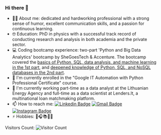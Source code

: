### Hi there 👋
- 👩‍💻 About me: dedicated and hardworking professional with a strong sense of humor, excellent communication skills, and a passion for continuous learning.
- 🤓 Education: PhD in physics with a successful track record of conducting research and analysis in both academia and the private sector.
- 💻 Coding bootcamp experience: two-part 'Python and Big Data Analytics' bootcamp by SheGoesTech & Accenture. The bootcamp covered the [basics of Python, SQL, data analysis, and machine learning in the 1st part](https://github.com/uktukt/SheGoesTech_22), and [deepened knowledge of Python, SQL, and NoSQL databases in the 2nd part](https://github.com/uktukt/Python_SheGoesTech_23_2nd_part).
- 🌱 I'm currently enrolled in the "Google IT Automation with Python Professional Certificate" course.
- 🔭 I'm currently working part-time as a data analyst at the Lithuanian Energy Agency and full-time as a data scientist at Lenders.lt, a multinational loan matchmaking platform.
- 📫 How to reach me: [![Linkedin Badge](https://img.shields.io/badge/-Dovilė-blue?style=flat-square&logo=Linkedin&logoColor=white&link=https://www.linkedin.com/in/dovile-meskauskaite-5a0a3967/)](https://www.linkedin.com/in/dovile-meskauskaite-5a0a3967/)
[![Gmail Badge](https://img.shields.io/badge/-dovime@gmail.com-c14438?style=flat-square&logo=Gmail&logoColor=white&link=mailto:dovime@gmail.com)](mailto:dovime@gmail.com)
[![Instagram Badge](https://img.shields.io/badge/-@_ukt_ukt-purple?style=flat&logo=instagram&logoColor=white&link=https://www.instagram.com/ukt_ukt/)](https://www.instagram.com/ukt_ukt/)
- ⚡ Hobbies: 🦮🎧📚🚴‍♀️

Visitors Count:
![Visitor Count](https://profile-counter.glitch.me/uktukt/count.svg)
